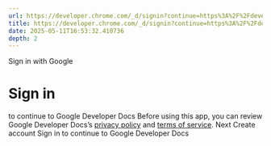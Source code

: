 ```yaml
---
url: https://developer.chrome.com/_d/signin?continue=https%3A%2F%2Fdeveloper.chrome.com%2Fdocs%2Fwebstore%2Fpublish&prompt=select_account
title: https://developer.chrome.com/_d/signin?continue=https%3A%2F%2Fdeveloper.chrome.com%2Fdocs%2Fwebstore%2Fpublish&prompt=select_account
date: 2025-05-11T16:53:32.410736
depth: 2
---
```


Sign in with Google
# Sign in
to continue to Google Developer Docs
Before using this app, you can review Google Developer Docs’s [privacy policy](https://google.com/policies/privacy) and [terms of service](https://google.com/policies/terms).
Next
Create account
Sign in to continue to Google Developer Docs 


